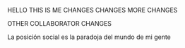 HELLO
THIS IS ME
CHANGES CHANGES
MORE CHANGES

OTHER COLLABORATOR CHANGES

La posición social es la paradoja del mundo de mi gente
